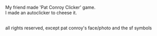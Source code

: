 My friend made 'Pat Conroy Clicker' game.\
I made an autoclicker to cheese it.



\
all rights reserved, except pat conroy's face/photo and the sf symbols
